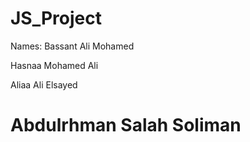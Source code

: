 # JS_Project

Names:
Bassant Ali Mohamed

Hasnaa Mohamed Ali

Aliaa Ali Elsayed

Abdulrhman Salah Soliman  
==================================================================================================================
